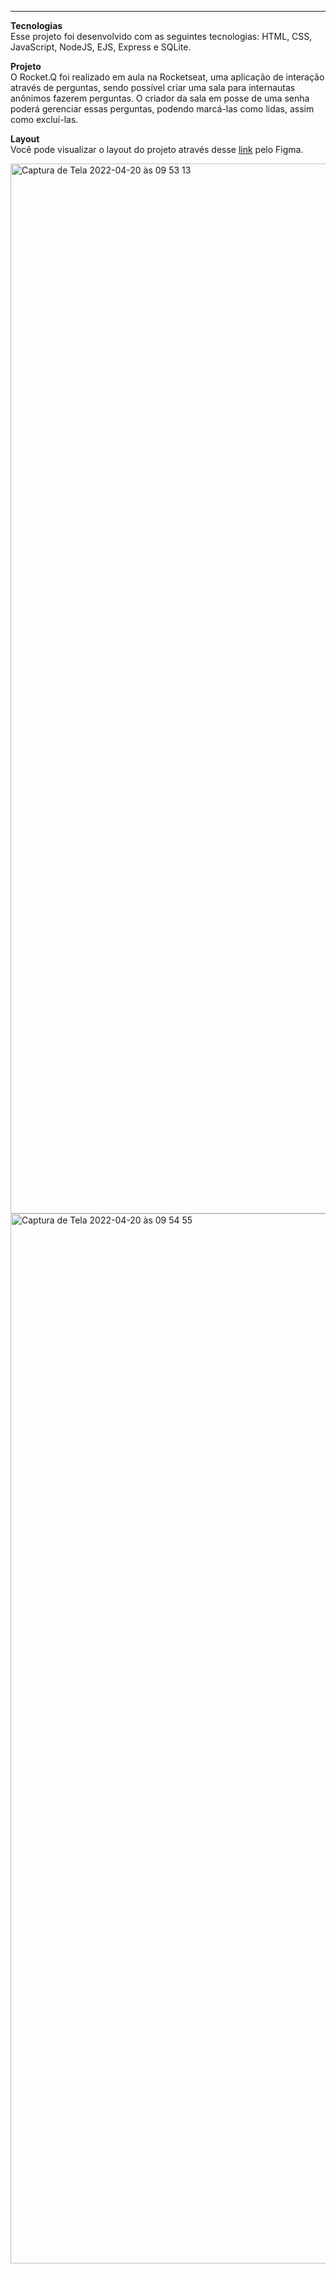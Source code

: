 
<hr>
<strong>Tecnologias</strong> <br>
Esse projeto foi desenvolvido com as seguintes tecnologias:
HTML,
CSS,
JavaScript,
NodeJS,
EJS,
Express e
SQLite.

<strong>Projeto</strong> <br>
O Rocket.Q foi realizado em aula na Rocketseat, uma aplicação de interação através de perguntas, sendo possível criar uma sala para internautas anônimos fazerem perguntas. O criador da sala em posse de uma senha poderá gerenciar essas perguntas, podendo marcá-las como lidas, assim como excluí-las.

<strong>Layout</strong> <br>
Você pode visualizar o layout do projeto através desse <a href="https://www.figma.com/file/6APCAT6NlSxbRUjYuBC2Ng/Roquet.q-(Community)?node-id=0%3A1" target="_blank">link</a> pelo Figma. 

<img width="1680" alt="Captura de Tela 2022-04-20 às 09 53 13" src="https://user-images.githubusercontent.com/61237811/164235206-1576cfff-128e-44d7-a8e6-8cd929e10f17.png">
<img width="1680" alt="Captura de Tela 2022-04-20 às 09 54 55" src="https://user-images.githubusercontent.com/61237811/164235239-ffa329db-4554-45d8-b254-b715597f78f5.png">

